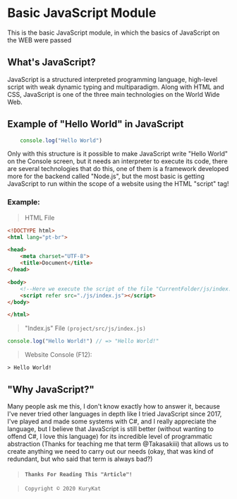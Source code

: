 # Basic JavaScript Module
This is the basic JavaScript module, in which the basics of JavaScript on the WEB were passed

## What's JavaScript?
JavaScript is a structured interpreted programming language, high-level script with weak dynamic typing and multiparadigm. Along with HTML and CSS, JavaScript is one of the three main technologies on the World Wide Web.

## Example of "Hello World" in JavaScript
```js
    console.log("Hello World")
```
Only with this structure is it possible to make JavaScript write "Hello World" on the Console screen, but it needs an interpreter to execute its code, there are several technologies that do this, one of them is a framework developed more for the backend called "Node.js", but the most basic is getting JavaScript to run within the scope of a website using the HTML "script" tag!

### Example:
> HTML File
```html
<!DOCTYPE html>
<html lang="pt-br">

<head>
    <meta charset="UTF-8">
    <title>Document</title>
</head>

<body>
    <!--Here we execute the script of the file "CurrentFolder/js/index.js"-->
    <script refer src="./js/index.js"></script>
</body>

</html>
```
> "Index.js" File ``(project/src/js/index.js)``
```js
console.log("Hello World!") // => "Hello World!"
```
> Website Console (F12):
```console
> Hello World!
```

## "Why JavaScript?"
Many people ask me this, I don't know exactly how to answer it, because I've never tried other languages ​​in depth like I tried JavaScript since 2017, I've played and made some systems with C#, and I really appreciate the language, but I believe that JavaScript is still better (without wanting to offend C#, I love this language) for its incredible level of programmatic abstraction (Thanks for teaching me that term <a href="https://github.com/Takasakiii" target="_blank" title="Takasaki's GitHub Profile" style="text-decoration:none">@Takasakiii</a>) that allows us to create anything we need to carry out our needs (okay, that was kind of redundant, but who said that term is always bad?)

> #### ``Thanks For Reading This "Article"!``

>     Copyright © 2020 KuryKat